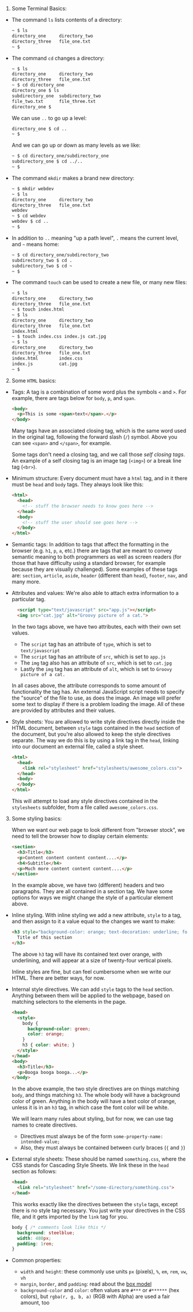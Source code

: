 1. Some Terminal Basics:

  - The command `ls` lists contents of a directory:

    ```bash
    ~ $ ls
    directory_one     directory_two
    directory_three   file_one.txt
    ~ $
    ```
  - The command `cd` changes a directory:

    ```bash
    ~ $ ls
    directory_one     directory_two
    directory_three   file_one.txt
    ~ $ cd directory_one
    directory_one $ ls
    subdirectory_one  subdirectory_two
    file_two.txt      file_three.txt
    directory_one $
    ```

    We can use `..` to go up a level:

    ```bash
    directory_one $ cd ..
    ~ $
    ```

    And we can go up or down as many levels as we like:

    ```bash
    ~ $ cd directory_one/subdirectory_one
    subdirectory_one $ cd ../..
    ~ $
    ```

  - The command `mkdir` makes a brand new directory:

    ```bash
    ~ $ mkdir webdev
    ~ $ ls
    directory_one     directory_two
    directory_three   file_one.txt
    webdev
    ~ $ cd webdev
    webdev $ cd ..
    ~ $
    ```

  - In addition to `..` meaning "up a path level", `.` means the current level, and `~` means home:

    ```bash
    ~ $ cd directory_one/subdirectory_two
    subdirectory_two $ cd .
    subdirectory_two $ cd ~
    ~ $
    ```

  - The command `touch` can be used to create a new file, or many new files:

    ```bash
    ~ $ ls
    directory_one     directory_two
    directory_three   file_one.txt
    ~ $ touch index.html
    ~ $ ls
    directory_one     directory_two
    directory_three   file_one.txt
    index.html
    ~ $ touch index.css index.js cat.jpg
    ~ $ ls
    directory_one     directory_two
    directory_three   file_one.txt
    index.html        index.css
    index.js          cat.jpg
    ~ $
    ```

2. Some `HTML` basics:  

  - Tags:  A tag is a combination of some word plus the symbols `<` and `>`.  For example, there are tags below for `body`, `p`, and `span`.

    ```html
    <body>
      <p>This is some <span>text</span>.</p>
    </body>
    ```

    Many tags have an associated closing tag, which is the same word used in the original tag, following the forward slash (`/`) symbol.  Above you can see `<span>` and `</span>`, for example.

    Some tags don't need a closing tag, and we call those _self closing tags_.  An example of a self closing tag is an image tag (`<img>`) or a break line tag (`<br>`).

  - Minimum structure: Every document must have a `html` tag, and in it there must be `head` and `body` tags.  They always look like this:

    ```html
    <html>
      <head>
        <!-- stuff the browser needs to know goes here -->
      </head>
      <body>
        <!-- stuff the user should see goes here -->
      </body>
    </html>
    ```

  - Semantic tags: In addition to tags that affect the formatting in the browser (e.g. `h1`, `p`, `a`, etc.) there are tags that are meant to convey semantic meaning to both programmers as well as screen readers (for those that have difficulty using a standard browser, for example because they are visually challenged).  Some examples of these tags are: `section`, `article`, `aside`, `header` (different than `head`), `footer`, `nav`, and many more.  

  - Attributes and values: We're also able to attach extra information to a particular tag.

    ```html
      <script type="text/javascript" src="app.js"></script>
      <img src="cat.jpg" alt="Groovy picture of a cat.">
    ```

    In the two tags above, we have two attributes, each with their own set values.
      - The `script` tag has an attribute of `type`, which is set to `text/javascript`
      - The `script` tag has an attribute of `src`, which is set to `app.js`
      - The `img` tag also has an attribute of `src`, which is set to `cat.jpg`
      - Lastly the `img` tag has an attribute of `alt`, which is set to `Groovy picture of a cat.`

    In all cases above, the attribute corresponds to some amount of functionality the tag has.  An external JavaScript script needs to specify the "source" of the file to use, as does the image.  An image will prefer some text to display if there is a problem loading the image.  All of these are provided by attributes and their values.

  - Style sheets: You are allowed to write style directives directly inside the HTML document, between `style` tags contained in the `head` section of the document, but you're also allowed to keep the style directives separate.  The way we do this is by using a link tag in the `head`, linking into our document an external file, called a style sheet.

    ```html
    <html>
      <head>
        <link rel="stylesheet" href="stylesheets/awesome_colors.css">
      </head>
      <body>
      </body>
    </html>
    ```

    This will attempt to load any style directives contained in the `stylesheets` subfolder, from a file called `awesome_colors.css`.

3. Some styling basics:  

    When we want our web page to look different from "browser stock", we need to tell the browser how to display certain elements:

    ```html
    <section>
      <h3>Title</h3>
      <p>Content content content content....</p>
      <h4>Subtitle</h4>
      <p>Much more content content content....</p>
    </section>
    ```

    In the example above, we have two (different) headers and two paragraphs.  They are all contained in a section tag.  We have some options for ways we might change the style of a particular element above.

  - Inline styling.  With inline styling we add a new attribute, `style` to a tag, and then assign to it a value equal to the changes we want to make:

    ```html
    <h3 style="background-color: orange; text-decoration: underline; font-size: 24px;">
      Title of this section
    </h3>
    ```

    The above `h3` tag will have its contained text over orange, with underlining, and will appear at a size of twenty-four vertical pixels.  

    Inline styles are fine, but can feel cumbersome when we write our HTML.  There are better ways, for now.

  - Internal style directives.  We can add `style` tags to the `head` section.  Anything between them will be applied to the webpage, based on matching selectors to the elements in the page.

    ```html
    <head>
      <style>
        body {
          background-color: green;
          color: orange;
        }
        h3 { color: white; }
      </style>
    </head>
    <body>
      <h3>Title</h3>
      <p>Booga booga booga...</p>
    </body>
    ```

    In the above example, the two style directives are on things matching `body`, and things matching `h3`.  The whole body will have a background color of green.  Anything in the body will have a text color of orange, unless it is in an `h3` tag, in which case the font color will be white.

    We will learn many rules about styling, but for now, we can use tag names to create directives.

      - Directives must always be of the form `some-property-name: intended-value;`
      - Also, they must always be contained between curly braces (`{` and `}`)  

  - External style sheets: These should be named `something.css`, where the CSS stands for Cascading Style Sheets.  We link these in the `head` section as follows:

    ```html
    <head>
      <link rel="stylesheet" href="/some-directory/something.css">
    </head>
    ```

    This works exactly like the directives between the `style` tags, except there is no style tag necessary.  You just write your directives in the CSS file, and it gets imported by the `link` tag for you.

    ```css
    body { /* comments look like this */
      background: steelblue;
      width: 480px;
      padding: 1rem;
    }
    ```

  - Common properties:
      - `width` and `height`: these commonly use units `px` (pixels), `%`, `em`, `rem`, `vw`, `vh`
      - `margin`, `border`, and `padding`: read about the [box model](https://developer.mozilla.org/en-US/docs/Web/CSS/CSS_Box_Model/Introduction_to_the_CSS_box_model)
      - `background-color` and `color`: often values are `#***` or `#******` (hex colors), but `rgba(r, g, b, a)` (RGB with Alpha) are used a fair amount, too
